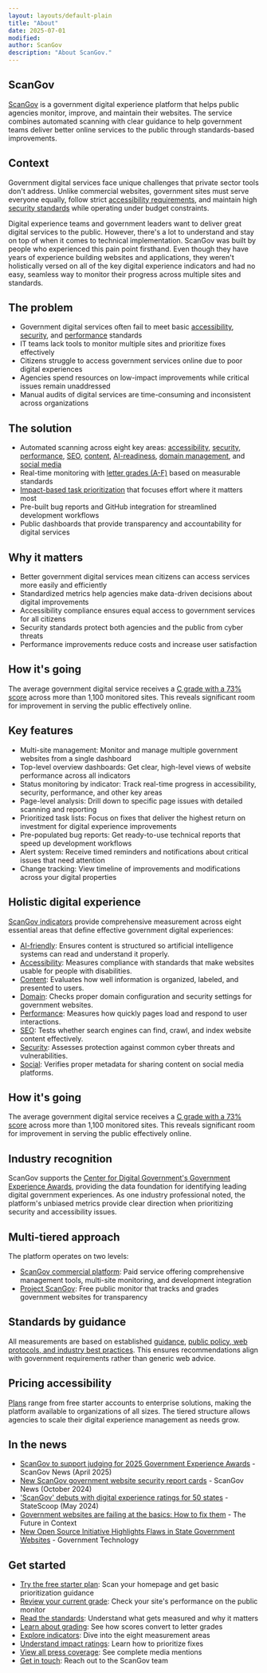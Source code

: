 ```yaml
---
layout: layouts/default-plain
title: "About"
date: 2025-07-01
modified: 
author: ScanGov
description: "About ScanGov."
---
```


## ScanGov

[ScanGov](https://scangov.com/) is a government digital experience platform that helps public agencies monitor, improve, and maintain their websites. The service combines automated scanning with clear guidance to help government teams deliver better online services to the public through standards-based improvements.

## Context

Government digital services face unique challenges that private sector tools don't address. Unlike commercial websites, government sites must serve everyone equally, follow strict [accessibility requirements](https://standards.scangov.org/), and maintain high [security standards](https://standards.scangov.org/) while operating under budget constraints.

Digital experience teams and government leaders want to deliver great digital services to the public. However, there's a lot to understand and stay on top of when it comes to technical implementation. ScanGov was built by people who experienced this pain point firsthand. Even though they have years of experience building websites and applications, they weren't holistically versed on all of the key digital experience indicators and had no easy, seamless way to monitor their progress across multiple sites and standards.

## The problem

- Government digital services often fail to meet basic [accessibility](https://scangov.com/indicators/accessibility/), [security](https://scangov.com/indicators/security/), and [performance](https://scangov.com/indicators/performance/) standards
- IT teams lack tools to monitor multiple sites and prioritize fixes effectively
- Citizens struggle to access government services online due to poor digital experiences
- Agencies spend resources on low-impact improvements while critical issues remain unaddressed
- Manual audits of digital services are time-consuming and inconsistent across organizations

## The solution

- Automated scanning across eight key areas: [accessibility](https://scangov.com/indicators/accessibility/), [security](https://scangov.com/indicators/security/), [performance](https://scangov.com/indicators/performance/), [SEO](https://scangov.com/indicators/seo/), [content](https://scangov.com/indicators/content/), [AI-readiness](https://scangov.com/indicators/ai-friendly/), [domain management](https://scangov.com/indicators/domain/), and [social media](https://scangov.com/indicators/social/)
- Real-time monitoring with [letter grades (A-F)](https://docs.scangov.org/grades) based on measurable standards
- [Impact-based task prioritization](https://docs.scangov.org/impact) that focuses effort where it matters most
- Pre-built bug reports and GitHub integration for streamlined development workflows
- Public dashboards that provide transparency and accountability for digital services

## Why it matters

- Better government digital services mean citizens can access services more easily and efficiently
- Standardized metrics help agencies make data-driven decisions about digital improvements
- Accessibility compliance ensures equal access to government services for all citizens
- Security standards protect both agencies and the public from cyber threats
- Performance improvements reduce costs and increase user satisfaction

## How it's going

The average government digital service receives a [C grade with a 73% score](https://scangov.org/) across more than 1,100 monitored sites. This reveals significant room for improvement in serving the public effectively online.

## Key features

- Multi-site management: Monitor and manage multiple government websites from a single dashboard
- Top-level overview dashboards: Get clear, high-level views of website performance across all indicators
- Status monitoring by indicator: Track real-time progress in accessibility, security, performance, and other key areas
- Page-level analysis: Drill down to specific page issues with detailed scanning and reporting
- Prioritized task lists: Focus on fixes that deliver the highest return on investment for digital experience improvements
- Pre-populated bug reports: Get ready-to-use technical reports that speed up development workflows
- Alert system: Receive timed reminders and notifications about critical issues that need attention
- Change tracking: View timeline of improvements and modifications across your digital properties

## Holistic digital experience

[ScanGov indicators](https://scangov.com/indicators/) provide comprehensive measurement across eight essential areas that define effective government digital experiences:

- [AI-friendly](https://scangov.com/indicators/ai-friendly/): Ensures content is structured so artificial intelligence systems can read and understand it properly.
- [Accessibility](https://scangov.com/indicators/accessibility/): Measures compliance with standards that make websites usable for people with disabilities.
- [Content](https://scangov.com/indicators/content/): Evaluates how well information is organized, labeled, and presented to users.
- [Domain](https://scangov.com/indicators/domain/): Checks proper domain configuration and security settings for government websites.
- [Performance](https://scangov.com/indicators/performance/): Measures how quickly pages load and respond to user interactions.
- [SEO](https://scangov.com/indicators/seo/): Tests whether search engines can find, crawl, and index website content effectively.
- [Security](https://scangov.com/indicators/security/): Assesses protection against common cyber threats and vulnerabilities.
- [Social](https://scangov.com/indicators/social/): Verifies proper metadata for sharing content on social media platforms.

## How it's going

The average government digital service receives a [C grade with a 73% score](https://scangov.org/) across more than 1,100 monitored sites. This reveals significant room for improvement in serving the public effectively online.

## Industry recognition

ScanGov supports the [Center for Digital Government's Government Experience Awards](https://scangov.com/government-experience-awards/), providing the data foundation for identifying leading digital government experiences. As one industry professional noted, the platform's unbiased metrics provide clear direction when prioritizing security and accessibility issues.

## Multi-tiered approach

The platform operates on two levels:
- [ScanGov commercial platform](https://scangov.com/): Paid service offering comprehensive management tools, multi-site monitoring, and development integration
- [Project ScanGov](https://scangov.org/): Free public monitor that tracks and grades government websites for transparency

## Standards by guidance

All measurements are based on established [guidance](https://standards.scangov.org/guidance), [public policy, web protocols, and industry best practices](https://standards.scangov.org/). This ensures recommendations align with government requirements rather than generic web advice.

## Pricing accessibility

[Plans](https://scangov.com/plans) range from free starter accounts to enterprise solutions, making the platform available to organizations of all sizes. The tiered structure allows agencies to scale their digital experience management as needs grow.

## In the news

- [ScanGov to support judging for 2025 Government Experience Awards](https://scangov.com/news/government-experience-awards-2025) - ScanGov News (April 2025)
- [New ScanGov government website security report cards](https://scangov.com/news/new-gov-website-security-grades-scores) - ScanGov News (October 2024)
- ['ScanGov' debuts with digital experience ratings for 50 states](https://scangov.com/news/scangov-government-website-tracker-2024) - StateScoop (May 2024)
- [Government websites are failing at the basics: How to fix them](https://scangov.com/news/government-websites-failing-basics) - The Future in Context
- [New Open Source Initiative Highlights Flaws in State Government Websites](https://scangov.com/news/open-source-initiative-state-websites) - Government Technology

## Get started

- [Try the free starter plan](https://scangov.com/): Scan your homepage and get basic prioritization guidance
- [Review your current grade](https://scangov.org/): Check your site's performance on the public monitor
- [Read the standards](https://standards.scangov.org/): Understand what gets measured and why it matters
- [Learn about grading](https://docs.scangov.org/grades): See how scores convert to letter grades
- [Explore indicators](https://scangov.com/indicators/): Dive into the eight measurement areas
- [Understand impact ratings](https://docs.scangov.org/impact): Learn how to prioritize fixes
- [View all press coverage](https://scangov.com/press/): See complete media mentions
- [Get in touch](https://docs.scangov.org/contact): Reach out to the ScanGov team